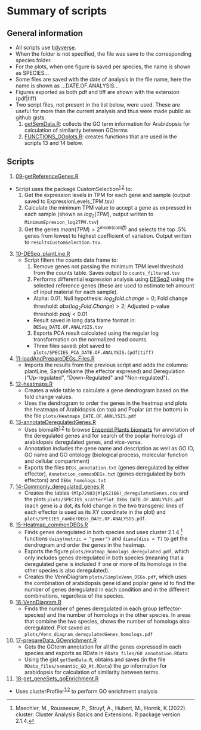 # Summary of scripts

## General information

- All scripts use [tidyverse](10.21105/joss.01686).
- When the folder is not specified, the file was save to the corresponding species folder. 
- For the plots, when one figure is saved per species, the name is shown as SPECIES...
- Some files are saved with the date of analysis in the file name, here the name is shown as ...DATE.OF.ANALYSIS...
- Figures exported as both pdf and tiff are shown with the extension (pdf|tiff)
- Two script files, not present in the list below, were used. These are useful for more than the current analysis and thus were made public as github gists.
  1. [getSemData.R](https://gist.github.com/KarenGoncalves/e1b37865d5f6bdeff1c8c490ba8df963): collects the GO term information for Arabidopsis for calculation of similarity between GOterms
  2. [FUNCTIONS_GOplots.R](https://gist.github.com/KarenGoncalves/95b6b81ef391d85b4fb5f8866cb448c3): creates functions that are used in the scripts 13 and 14 below.

## Scripts

1. [09-getReferenceGenes.R](./scripts/2-getReferenceGenes.R)
  - Script uses the package CustomSelection<sup>[1](10.1186/s12864-019-6426-2),[2](10.1186/s12864-021-07743-7)</sup> to:
      1. Get the expression levels in TPM for each gene and sample (output saved to ExpressionLevels_TPM.tsv)
      2. Calculate the minimum TPM value to accept a gene as expressed in each sample (shown as $`log_2(TPM)`$, output written to `MinimumEpresion_log2TPM.tsv`)
      3. Get the genes $`mean(TPM) > 2^{mean(cutoff)}`$ and selects the top .5% genes from lowest to highest coefficient of variation. Output written to `resultsCustomSelection.tsv`.
3. [10-DESeq_plantLine.R](./scripts/3-DESeq_plantLine.R)
    - Script filters the counts data frame to:
      1. Remove genes not passing the minimum TPM level threshold from the counts table. Saves output to `counts_filtered.tsv`
      2. Performs differential expression analysis using [DESeq2](10.1186/s13059-014-0550-8) using the selected reference genes (these are used to estimate teh amount of input material for each sample).
        - Alpha: 0.01; Null hypothesis: $`log_2fold.change = 0 `$; Fold change threshold: $`abs(log_2Fold.Change) > 2`$; Adjusted p-value threshold: $`padj < 0.01`$
        - Result saved in long data frame format in: `DESeq_DATE.OF.ANALYSIS.tsv`
      3. Exports PCA result calculated using the regular log transformation on the normalized read counts.
        - Three files saved: plot saved to `plots/SPECIES_PCA_DATE.OF.ANALYSIS.(pdf|tiff)`
4. [11-loadAndPrepareDEGs_Files.R](./scripts/4-loadAndPrepareDEGs_Files.R)
    - Imports the results from the previous script and adds the columns: plantLine, SampleName (the effector expresed) and Deregulation ("Up-regulated", "Down-Regulated" and "Non-regulated").
5. [12-heatmaps.R](./scripts/5-heatmaps.R)
    - Creates a wide table to calculate a gene dendrogram based on the fold change values.
    - Uses the dendrogram to order the genes in the heatmap and plots the heatmaps of Arabidopsis (on top) and Poplar (at the bottom) in the file `plots/Heatmaps_DATE.OF.ANALYSIS.pdf`
6. [13-annotateDeregulatedGenes.R](./scripts/6-annotateDeregulatedGenes.R)
    - Uses biomaRt<sup>[1](10.1093/bioinformatics/bti525),[2](10.1038/nprot.2009.97)</sup> to browse [Ensembl Plants biomarts](doi:10.1093/database/bar030) for annotation of the deregulated genes and for search of the poplar homologs of arabidopsis deregulated genes, and vice-versa.
    - Annotation includes the gene name and description as well as GO ID, GO name and GO ontology (biological process, molecular function and cellular compartment)
    - Exports the files `DEGs_annotation.txt` (genes deregulated by either effector),   `Annotation_commonDEGs.txt` (genes deregulated by both effectors) and `DEGs_homologs.txt`
7. [14-Commonly_deregulated_genes.R](./scripts/7-Commonly_deregulated_genes.R)
    - Creates the tables `(Mlp72983|Mlp52166)_deregulatedGenes.csv` and the plots 
`plots/SPECIES_scatterPlot_DEGs_DATE.OF.ANALYSIS.pdf` (each gene is a dot, its fold change in the two transgenic lines of each effector is used as its XY coordinate in the plot) and `plots/SPECIES_numberDEGs_DATE.OF.ANALYSIS.pdf`.
8. [15-Heatmap_commonDEGs.R](./scritps/8-Heatmap_commonDEGs.R)
    - Finds genes deregulated in both species and uses cluster 2.1.4 [^1] functions `daisy(metric = "gower")` and `diana(diss = T)` to get the dendrogram and order the genes in the heatmap.
    - Exports the figure `plots/Heatmap_homologs_deregulated.pdf`, which only includes genes deregulated in both species (meaning that a deregulated gene is included if one or more of its homologs in the other species is also deregulated).
    - Creates the VennDiagram `plots/SimpleVenn_DEGs.pdf`, which uses the combination of arabidopsis gene id and poplar gene id to find the number of genes deregulated in each condition and in the different combinations, regardless of the species.
9. [16-VennDiagram.R](./scripts/9-VennDiagram.R)
    - Finds the number of genes deregulated in each group (effector-species) and the number of homologs in the other species. In areas that combine the two species, shows the number of homologs also deregulated. Plot saved as `plots/Venn_diagram_deregulatedGenes_homologs.pdf`
10. [17-prepareData_GOenrichment.R](./scripts/10-prepareData_GOenrichment.R)
    - Gets the GOterm annotation for all the genes expressed in each species and exports as RData in `RData_files/GO_annotation.RData`
    - Using the gist `getSemData.R`, obtains and saves (in the file `RData_files/semantic_GO_At.RData`) the go information for arabidopsis for calculation of similarity between terms.
11. [18-get_geneSets_goEnrichment.R](./scripts/11-get_geneSets_goEnrichment.R)
    
    
  - Uses clusterProfiler<sup>[1](10.1016/j.xinn.2021.100141),[2](10.1089/omi.2011.0118)</sup> to perform GO enrichment analysis



[^1]: Maechler, M., Rousseeuw, P., Struyf, A., Hubert, M., Hornik, K.(2022).  cluster: Cluster Analysis Basics and Extensions. R package version 2.1.4.
